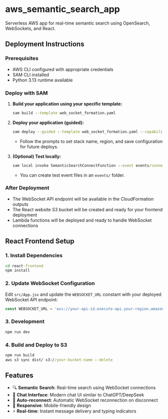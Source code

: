 # aws_semantic_search_app
Serverless AWS app for real-time semantic search using OpenSearch, WebSockets, and React.

## Deployment Instructions

### Prerequisites
- AWS CLI configured with appropriate credentials
- SAM CLI installed
- Python 3.13 runtime available

### Deploy with SAM

1. **Build your application using your specific template:**
   ```cmd
   sam build --template web_socket_formation.yaml
   ```

2. **Deploy your application (guided):**
   ```cmd
   sam deploy --guided --template web_socket_formation.yaml --capabilities CAPABILITY_NAMED_IAM
   ```
   - Follow the prompts to set stack name, region, and save configuration for future deploys.

3. **(Optional) Test locally:**
   ```cmd
   sam local invoke SemanticSearchConnectFunction --event events/connect.json --template web_socket_formation.yaml
   ```
   - You can create test event files in an `events/` folder.

### After Deployment
- The WebSocket API endpoint will be available in the CloudFormation outputs
- The React website S3 bucket will be created and ready for your frontend deployment
- Lambda functions will be deployed and ready to handle WebSocket connections

## React Frontend Setup

### 1. Install Dependencies
```cmd
cd react-frontend
npm install
```

### 2. Update WebSocket Configuration
Edit `src/App.jsx` and update the `WEBSOCKET_URL` constant with your deployed WebSocket API endpoint:
```javascript
const WEBSOCKET_URL = 'wss://your-api-id.execute-api.your-region.amazonaws.com/prod/'
```

### 3. Development
```cmd
npm run dev
```

### 4. Build and Deploy to S3
```cmd
npm run build
aws s3 sync dist/ s3://your-bucket-name --delete
```

## Features
- 🔍 **Semantic Search**: Real-time search using WebSocket connections
- 💬 **Chat Interface**: Modern chat UI similar to ChatGPT/DeepSeek
- 🔄 **Auto-reconnect**: Automatic WebSocket reconnection on disconnect
- 📱 **Responsive**: Mobile-friendly design
- ⚡ **Real-time**: Instant message delivery and typing indicators
